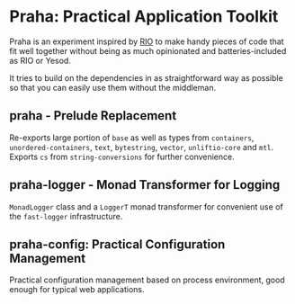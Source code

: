 # Praha: Practical Application Toolkit

Praha is an experiment inspired by [RIO](https://hackage.haskell.org/package/rio) to make handy pieces of code that fit well together without being as much opinionated and batteries-included as RIO or Yesod.

It tries to build on the dependencies in as straightforward way as possible so that you can easily use them without the middleman.


## praha - Prelude Replacement

Re-exports large portion of `base` as well as types from `containers`, `unordered-containers`, `text`, `bytestring`, `vector`, `unliftio-core` and `mtl`. Exports `cs` from `string-conversions` for further convenience.


## praha-logger - Monad Transformer for Logging

`MonadLogger` class and a `LoggerT` monad transformer for convenient use of the `fast-logger` infrastructure.


## praha-config: Practical Configuration Management

Practical configuration management based on process environment, good enough for typical web applications.

